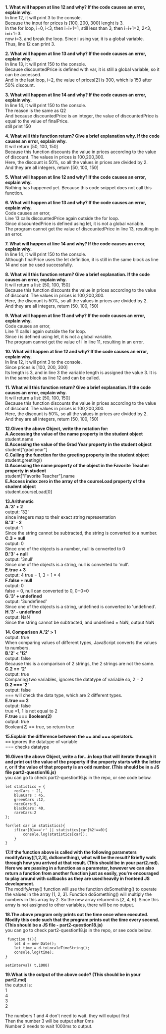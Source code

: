 **1. What will happen at line 12 and why? If the code causes an error, explain why.**  
In line 12, it will print 3 to the console.  
Because the input for prices is [100, 200, 300]  lenght is 3.  
In the for loop, i=0, i<3, then i=i+1=1, still less than 3, then i=i+1=2, 2<3, i=i+1=3.  
now i=3, and break the loop. Since i using var, it is a global variable.  
Thus, line 12 can print 3.  

**2. What will happen at line 13 and why? If the code causes an error, explain why.**  
In line 13, it will print 150 to the console.  
Because discountedPrice is defined with var, it is still a global variable, so it can be accessed.   
And in the last loop, i=2, the value of prices[2] is 300, which is 150 after 50% discount.  

**3. What will happen at line 14 and why? If the code causes an error, explain why.**  
In line 14, it will print 150 to the console.  
The reason is the same as Q2   
And because discountedPrice is an integer, the value of discountedPrice is equal to the value of finalPrice.  
still print 150  

**4. What will this function return? Give a brief explanation why. If the code causes an error, explain why.**  
It will return  [50, 100, 150]  
Because this function discounts the value in prices according to the value of discount. 
The values in prices is 100,200,300.  
Here, the discount is 50%, so all the values in prices are divided by 2.   
And they are all integers, return [50, 100, 150]  

**5. What will happen at line 12 and why?  If the code causes an error, explain why.**  
Nothing has happened yet. Because this code snippet does not call this function.  

**6. What will happen at line 13 and why? If the code causes an error, explain why.**    
Code causes an error,  
Line 13 calls discountedPrice again outside the for loop.   
Since discountedPrice is defined using let, it is not a global variable.   
The program cannot get the value of discountedPrice in line 13, resulting in an error.  


**7. What will happen at line 14 and why? If the code causes an error, explain why.**  
In line 14, it will print 150 to the console.  
Although finalPrice uses the let definition, it is still in the same block as line 14 and can be used successfully.  

**8. What will this function return? Give a brief explanation. If the code causes an error, explain why.**  
It will return a list: [50, 100, 150]  
Because this function discounts the value in prices according to the value of discount. 
The values in prices is 100,200,300.  
Here, the discount is 50%, so all the values in prices are divided by 2.  
And they are all integers, return [50, 100, 150]  

**9. What will happen at line 11 and why? If the code causes an error, explain why.**  
Code causes an error,  
Line 11 calls i again outside the for loop.   
Since i is defined using let, it is not a global variable.   
The program cannot get the value of i in line 11, resulting in an error.  

**10. What will happen at line 12 and why? If the code causes an error, explain why.**   
In line 12, it will print 3 to the console.  
Since prices is [100, 200, 300]  
Its length is 3, and in line 3 the variable length is assigned the value 3.
It is in the same block as line 12 and can be called.  

**11. What will this function return? Give a brief explanation. If the code causes an error, explain why.**  
It will return a list: [50, 100, 150]  
Because this function discounts the value in prices according to the value of discount. 
The values in prices is 100,200,300.  
Here, the discount is 50%, so all the values in prices are divided by 2.  
And they are all integers, return [50, 100, 150]  

**12.Given the above Object, write the notation for:**  
**A.Accessing the value of the name property in the student object**  
student.name   
**B.Accessing the value of the Grad Year property in the student object**  
student["grad year"]  
**C.Calling the function for the greeting property in the student object**  
student.greeting()  
**D.Accessing the name property of the object in the Favorite Teacher property in student**  
student["Favorite Teacher"].name  
**E.Access index zero in the array of the courseLoad property of the student object**  
student.courseLoad[0]  

**13.Arithmetic**   
**A.'3' + 2**  
output: '32'  
since integers map to their exact string representation  
**B.'3' - 2**  
output: 1  
Since the string cannot be subtracted, the string is converted to a number.  
**C.3 + null**  
output: 0  
Since one of the objects is a number, null is converted to 0  
**D.'3' + null**  
output: '3null'   
Since one of the objects is a string, null is converted to 'null'.  
**E.true + 3**    
output: 4
true = 1,   3 + 1 = 4  
**F.false + null**  
output: 0  
false = 0, null can converted to 0, 0+0=0  
**G.'3' + undefined**  
output: '3undefined'   
Since one of the objects is a string, undefined is converted to 'undefined'.  
**H.'3' - undefined**  
output: NaN  
Since the string cannot be subtracted, and undefined = NaN, output NaN   

**14. Comparison**
**A.'2' > 1**  
output: true  
When comparing values of different types, JavaScript converts the values to numbers.  
**B.'2' < '12'**  
output: false  
Because this is a comparison of 2 strings, the 2 strings are not the same.  
**C.2 == '2'**  
output: true  
Comparing two variables, ignores the datatype of variable
so, 2 = 2  
**D.2 === '2'**  
output: false  
=== will check the data type, which are 2 different types.  
**E.true == 2**  
output: false  
true =1, 1 is not equal to 2  
**F.true === Boolean(2)**  
output: true  
Boolean(2) == true, so return true  
  
**15.Explain the difference between the == and === operators.**  
== ignores the datatype of variable  
=== checks datatype 

**16.Given the above Object, write a for...in loop that will iterate through it and print out the value of the property if the property starts with the letter r, or if the value of that property is an odd number.  (This should be in a JS file part2-question16.js)**  
you can go to check part2-question16.js in the repo, or see code below.
```
let statistics = {
    redCars : 21,
    blueCars : 45,
    greenCars :12,
    raceCars:5,
    blackCars: 40,
    rareCars:2
};

for(let car in statistics){
    if(car[0]==='r' || statistics[car]%2!==0){
        console.log(statistics[car]);
    }
}
```

**17.If the function above is called with the following parameters modifyArray([1,2,3], doSomething), what will be the result? Briefly walk through how you arrived at that result. (This should be in your part2.md). Here we are passing in a function as a parameter, however we can also return a function from another function just as easily, you're encouraged to play around with callbacks as they are used heavily in frontend JS development.**  
The modifyArray() function will use the function doSomething() to operate the values in the array [1, 2, 3]. Function doSomething() will multiply the numbers in this array by 2. So the new array returned is [2, 4, 6]. Since this array is not assigned to other variables, there will be no output.   

**18.The above program only prints out the time once when executed. Modify this code such that the program prints out the time every second.  (This should be a JS file - part2-question18.js)**  
you can go to check part2-question18.js in the repo, or see code below.
```
 function t(){
    let d = new Date();
    let time = d.toLocaleTimeString();
    console.log(time);
}

setInterval( t,1000)

```  
**19.What is the output of the above code? (This should be in your part2.md)**  
the output is:  
1  
4  
3  
2  
  
The numbers 1 and 4 don't need to wait. they will output first  
Then the number 3 will be output after 0ms  
Number 2 needs to wait 1000ms to output.  
